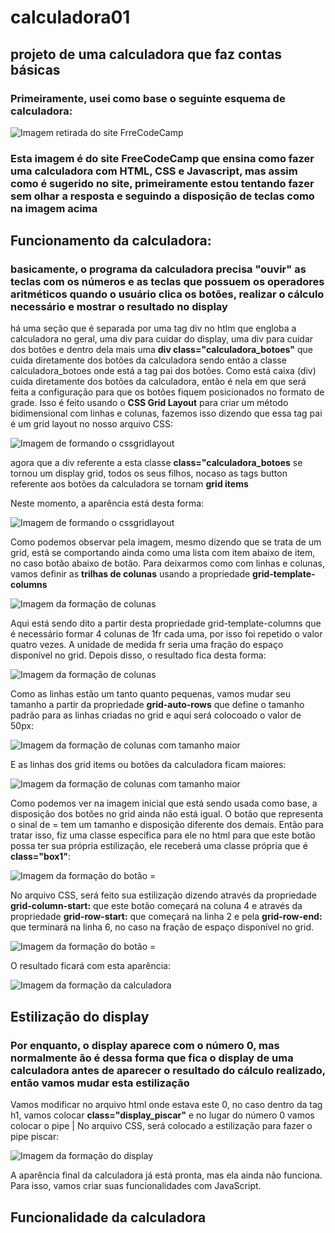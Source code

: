 # calculadora01
 ## projeto de uma calculadora que faz contas básicas

### Primeiramente, usei como base o seguinte esquema de calculadora:

![Imagem retirada do site FrreCodeCamp](./assets/0_7GfUdSILXBLyAbQy.png)

### Esta imagem é do site FreeCodeCamp que ensina como fazer uma calculadora com HTML, CSS e Javascript, mas assim como é sugerido no site, primeiramente estou tentando fazer sem olhar a resposta e seguindo a disposição de teclas como na imagem acima 

## Funcionamento da calculadora:

### basicamente, o programa da calculadora precisa "ouvir" as teclas com os números e as teclas que possuem os operadores aritméticos quando o usuário clica os botões, realizar o cálculo necessário e mostrar o resultado no display

há uma seção que é separada por uma tag div no htlm que engloba a calculadora no geral, uma div para cuidar do display, uma div para cuidar dos botôes e dentro dela mais uma **div class="calculadora_botoes"** que cuida diretamente dos botões da calculadora sendo então a classe calculadora_botoes onde está a tag pai dos botões.
Como está caixa (div) cuida diretamente dos botões da calculadora, então é nela em que será feita a configuração para que os botões fiquem posicionados no formato de grade. Isso é feito usando o **CSS Grid Layout** para criar um método bidimensional com linhas e colunas, fazemos isso dizendo que essa tag pai é um grid layout no nosso arquivo CSS:

![Imagem de formando o cssgridlayout](./assets/gridlayout1.png)


agora que a div referente a esta classe **class="calculadora_botoes** se tornou um display grid, todos os seus filhos, nocaso as tags button referente aos botões da calculadora se tornam **grid items**

Neste momento, a aparência está desta forma:

![Imagem de formando o cssgridlayout](./assets/depoisdegridlista.png)

Como podemos observar pela imagem, mesmo dizendo que se trata de um grid, está se comportando ainda como uma lista com item abaixo de item, no caso botão abaixo de botão. Para deixarmos como com linhas e colunas, vamos definir as **trilhas de colunas** usando a propriedade **grid-template-columns**


![Imagem da formação de colunas](./assets/trilhacoluna.png)


Aqui está sendo dito a partir desta propriedade grid-template-columns que é necessário formar 4 colunas de 1fr cada uma, por isso foi repetido o valor quatro vezes. A unidade de medida fr seria uma fração do espaço disponível no grid.
Depois disso, o resultado fica desta forma:

![Imagem da formação de colunas](./assets/colunacomfr.png)

Como as linhas estão um tanto quanto pequenas, vamos mudar seu tamanho a partir da propriedade **grid-auto-rows** que define o tamanho padrão para as linhas criadas no grid e aqui será colocoado o valor de 50px:

![Imagem da formação de colunas com tamanho maior](./assets/autorows.png)

E as linhas dos grid items ou botões da calculadora ficam maiores:

![Imagem da formação de colunas com tamanho maior](./assets/botaomaior.png)


Como podemos ver na imagem inicial que está sendo usada como base, a disposição dos botões no grid ainda não está igual. O botão que representa o sinal de = tem um tamanho e disposição diferente dos demais. Então para tratar isso, fiz uma classe específica para ele no html para que este botão possa ter sua própria estilização, ele receberá uma classe própria que é **class="box1"**:

![Imagem da formação do botão =](./assets/botao=class.png)


No arquivo CSS, será feito sua estilização dizendo através da propriedade **grid-column-start:** que este botão começará na coluna 4 e através da propriedade **grid-row-start:** que começará na linha 2 e pela **grid-row-end:** que terminará na linha 6, no caso na fração de espaço disponível no grid.

![Imagem da formação do botão =](./assets/box1coluna.png)

O resultado ficará com esta aparência:

![Imagem da formação da calculadora](./assets/calculadoraresult.png)

## Estilização do display 

### Por enquanto, o display aparece com o número 0, mas normalmente ão é dessa forma que fica o display de uma calculadora antes de aparecer o resultado do cálculo realizado, então vamos mudar esta estilização 

Vamos modificar no arquivo html onde estava este 0, no caso dentro da tag h1, vamos colocar **class="display_piscar"** e no lugar do número 0 vamos colocar o pipe |
No arquivo CSS, será colocado a estilização para fazer o pipe piscar:

![Imagem da formação do display](./assets/pipesimbolo.png)

A aparência final da calculadora já está pronta, mas ela ainda não funciona. Para isso, vamos criar suas funcionalidades com JavaScript.


## Funcionalidade da calculadora






























